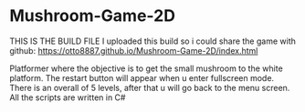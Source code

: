 # Mushroom-Game-2D
THIS IS THE BUILD FILE
I uploaded this build so i could share the game with github:  https://otto8887.github.io/Mushroom-Game-2D/index.html

Platformer where the objective is to get the small mushroom to the white platform.
The restart button will appear when u enter fullscreen mode.
There is an overall of 5 levels, after that u will go back to the menu screen.
All the scripts are written in C#
